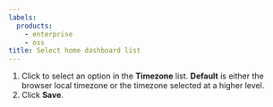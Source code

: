```yaml
---
labels:
  products:
    - enterprise
    - oss
title: Select home dashboard list
---
```


1. Click to select an option in the **Timezone** list. **Default** is either the browser local timezone or the timezone selected at a higher level.
1. Click **Save**.
